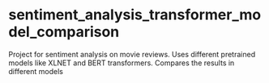 # sentiment_analysis_transformer_model_comparison
Project for sentiment analysis on movie reviews. Uses different pretrained models like XLNET and BERT transformers. Compares the results in different models
